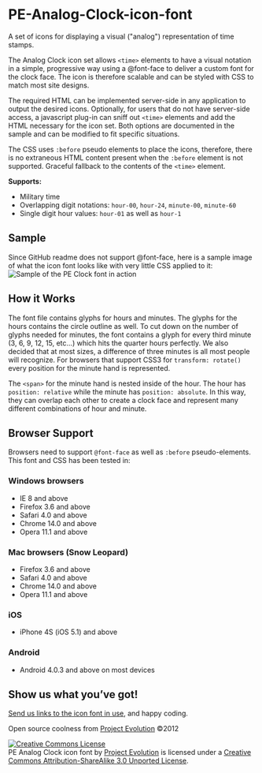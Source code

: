 PE-Analog-Clock-icon-font
=========================

A set of icons for displaying a visual ("analog") representation of time stamps. 

The Analog Clock icon set allows <code>&lt;time&gt;</code> elements to have a visual notation in a simple, progressive way using a @font-face to deliver a custom font for the clock face. The icon is therefore scalable and can be styled with CSS to match most site designs. 

The required HTML can be implemented server-side in any application to output the desired icons. Optionally, for users that do not have server-side access, a javascript plug-in can sniff out <code>&lt;time&gt;</code> elements and add the HTML necessary for the icon set. Both options are documented in the sample and can be modified to fit specific situations. 

The CSS uses <code>:before</code> pseudo elements to place the icons, therefore, there is no extraneous HTML content present when the <code>:before</code> element is not supported. Graceful fallback to the contents of the <code>&lt;time&gt;</code> element.

<strong>Supports:</strong></p>
<ul>
<li>Military time</li>
<li>Overlapping digit notations: <code>hour-00</code>, <code>hour-24</code>, <code>minute-00</code>, <code>minute-60</code>
<li>Single digit hour values: <code>hour-01</code> as well as <code>hour-1</code></li>
</ul>


<h2>Sample</h2>
Since GitHub readme does not support @font-face, here is a sample image of what the icon font looks like with very little CSS applied to it:

<img src="https://raw.github.com/proevo/PE-Analog-Clock-icon-font/master/sample.png" alt="Sample of the PE Clock font in action">


<h2>How it Works</h2>

The font file contains glyphs for hours and minutes. The glyphs for the hours contains the circle outline as well. To cut down on the number of glyphs needed for minutes, the font contains a glyph for every third minute (3, 6, 9, 12, 15, etc...) which hits the quarter hours perfectly. We also decided that at most sizes, a difference of three minutes is all most people will recognize. For browsers that support CSS3 for <code>transform: rotate()</code> every position for the minute hand is represented. 

The <code>&lt;span&gt;</code> for the minute hand is nested inside of the hour. The hour has <code>position: relative</code> while the minute has <code>position: absolute</code>. In this way, they can overlap each other to create a clock face and represent many different combinations of hour and minute. 


<h2>Browser Support</h2>
Browsers need to support <code>@font-face</code> as well as <code>:before</code> pseudo-elements. This font and CSS has been tested in:

<h3>Windows browsers</h3>
<ul>
<li>IE 8 and above</li>
<li>Firefox 3.6 and above</li>
<li>Safari 4.0 and above</li>
<li>Chrome 14.0 and above</li>
<li>Opera 11.1 and above</li>
</ul>

<h3>Mac browsers (Snow Leopard)</h3>
<ul>
<li>Firefox 3.6 and above</li>
<li>Safari 4.0 and above</li>
<li>Chrome 14.0 and above</li>
<li>Opera 11.1 and above</li>
</ul>

<h3>iOS</h3>
<ul>
<li>iPhone 4S (iOS 5.1) and above</li>
</ul>

<h3>Android</h3>
<ul>
<li>Android 4.0.3 and above on most devices</li>
</ul>


<h2>Show us what you&rsquo;ve got!</h2>
<a href="j@projectevolution.com">Send us links to the icon font in use</a>, and happy coding.

Open source coolness from <a href="http://www.projectevolution.com" title="Python and Django developers in Providence, RI">Project Evolution</a> &copy;2012

<a rel="license" href="http://creativecommons.org/licenses/by-sa/3.0/deed.en_US">
<img alt="Creative Commons License" style="border-width:0" src="http://i.creativecommons.org/l/by-sa/3.0/88x31.png" /></a><br />
<span xmlns:dct="http://purl.org/dc/terms/" href="http://purl.org/dc/dcmitype/Text" property="dct:title" rel="dct:type">PE Analog Clock icon font</span> 
by <a xmlns:cc="http://creativecommons.org/ns#" href="http://www.projectevolution.com" property="cc:attributionName" rel="cc:attributionURL">Project Evolution</a> 
is licensed under a <a rel="license" href="http://creativecommons.org/licenses/by-sa/3.0/deed.en_US">Creative Commons Attribution-ShareAlike 3.0 Unported License</a>.